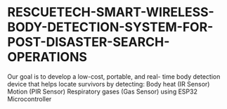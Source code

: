 # RESCUETECH-SMART-WIRELESS-BODY-DETECTION-SYSTEM-FOR-POST-DISASTER-SEARCH-OPERATIONS
Our goal is to develop a low-cost, portable, and real- time body detection device that helps locate  survivors by detecting: Body heat (IR Sensor) Motion (PIR Sensor) Respiratory gases (Gas Sensor) using ESP32 Microcontroller
